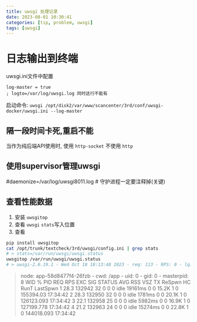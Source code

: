 ```yaml
---
title: uwsgi 处理记录
date: 2023-08-01 10:30:41
categories: [tip, problem, uwsgi]
tags: [uwsgi]
---
```


# 日志输出到终端

uwsgi.ini文件中配置
```
log-master = true
; logto=/var/log/uwsgi.log 同时这行不能有
```
启动命令: `uwsgi /opt/disk2/var/www/scancenter/3rd/conf/uwsgi-docker/uwsgi.ini --log-master`

## 隔一段时间卡死,重启不能
当作为纯后端API使用时, 使用 `http-socket` 不使用 `http` 

## 使用supervisor管理uwsgi
#daemonize=/var/log/uwsgi8011.log   #  守护进程一定要注释掉(关键)

## 查看性能数据
1. 安装 `uwsgitop`
2. 查看 `uwsgi` `stats`写入位置
3. 查看

```bash
pip install uwsgitop
cat /opt/trunk/textcheck/3rd/uwsgi/config.ini | grep stats
# > stats=/var/run/uwsgi/uwsgi.status
uwsgitop /var/run/uwsgi/uwsgi.status
# > uwsgi-2.0.19.1 - Wed Oct 18 18:13:48 2023 - req: 113 - RPS: 0 - lq: 0 - tx: 75.1K
```
>node: app-58d8477f4-26fzb - cwd: /app - uid: 0 - gid: 0 - masterpid: 8
 WID    %       PID     REQ     RPS     EXC     SIG     STATUS  AVG     RSS     VSZ     TX      ReSpwn  HC      RunT    LastSpwn
 1      28.3    132942  32      0       0       0       idle    19161ms 0       0       15.2K   1       0       155394.03       17:34:42
 2      28.3    132950  32      0       0       0       idle    1781ms  0       0       20.1K   1       0       126123.093      17:34:42
 3      22.1    132958  25      0       0       0       idle    5982ms  0       0       16.9K   1       0       127199.778      17:34:42
 4      21.2    132963  24      0       0       0       idle    15274ms 0       0       22.8K   1       0       144018.093      17:34:42
